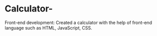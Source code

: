 # Calculator-
Front-end development: Created a calculator with the help of front-end language such as HTML, JavaScript, CSS.
